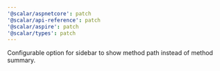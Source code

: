 ```yaml
---
'@scalar/aspnetcore': patch
'@scalar/api-reference': patch
'@scalar/aspire': patch
'@scalar/types': patch
---
```


Configurable option for sidebar to show method path instead of method summary.
